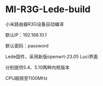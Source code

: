 # MI-R3G-Lede-build
小米路由器R3G设备自动编译

默认IP：192.168.10.1

默认密码：password

Lede固件，采用新版openwrt-23.05 Luci界面

分别提供5.4、5.10两种内核版本

CPU超频至1100MHz

